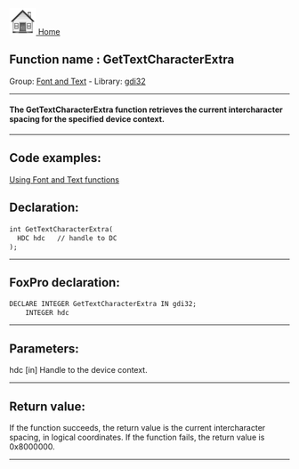 [<img src="../../images/home.png"> Home ](https://github.com/VFPX/Win32API)  

## Function name : GetTextCharacterExtra
Group: [Font and Text](../../functions_group.md#Font_and_Text)  -  Library: [gdi32](../../../libraries.md#gdi32)  
***  


#### The GetTextCharacterExtra function retrieves the current intercharacter spacing for the specified device context. 
***  


## Code examples:
[Using Font and Text functions](../../samples/sample_304.md)  

## Declaration:
```foxpro  
int GetTextCharacterExtra(
  HDC hdc   // handle to DC
);  
```  
***  


## FoxPro declaration:
```foxpro  
DECLARE INTEGER GetTextCharacterExtra IN gdi32;
	INTEGER hdc  
```  
***  


## Parameters:
hdc 
[in] Handle to the device context.   
***  


## Return value:
If the function succeeds, the return value is the current intercharacter spacing, in logical coordinates. If the function fails, the return value is 0x8000000. 
  
***  


